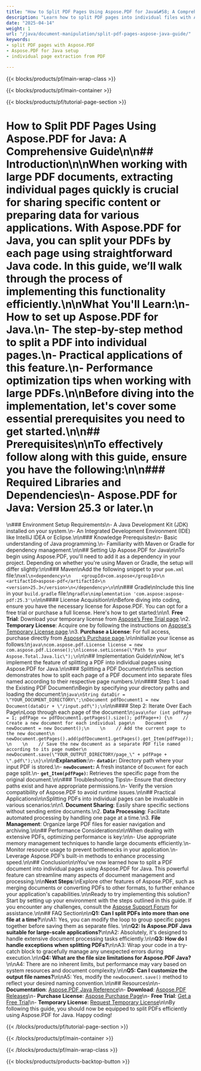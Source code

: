 ```yaml
---
title: "How to Split PDF Pages Using Aspose.PDF for Java&#58; A Comprehensive Guide"
description: "Learn how to split PDF pages into individual files with Aspose.PDF for Java. This guide covers setup, implementation, and practical applications."
date: "2025-04-14"
weight: 1
url: "/java/document-manipulation/split-pdf-pages-aspose-java-guide/"
keywords:
- split PDF pages with Aspose.PDF
- Aspose.PDF for Java setup
- individual page extraction from PDF

---
```


{{< blocks/products/pf/main-wrap-class >}}

{{< blocks/products/pf/main-container >}}

{{< blocks/products/pf/tutorial-page-section >}}
# How to Split PDF Pages Using Aspose.PDF for Java: A Comprehensive Guide\n\n## Introduction\n\nWhen working with large PDF documents, extracting individual pages quickly is crucial for sharing specific content or preparing data for various applications. With **Aspose.PDF for Java**, you can split your PDFs by each page using straightforward Java code. In this guide, we’ll walk through the process of implementing this functionality efficiently.\n\n**What You'll Learn:**\n- How to set up Aspose.PDF for Java.\n- The step-by-step method to split a PDF into individual pages.\n- Practical applications of this feature.\n- Performance optimization tips when working with large PDFs.\n\nBefore diving into the implementation, let's cover some essential prerequisites you need to get started.\n\n## Prerequisites\n\nTo effectively follow along with this guide, ensure you have the following:\n\n### Required Libraries and Dependencies\n- **Aspose.PDF for Java**: Version 25.3 or later.\n  
\n### Environment Setup Requirements\n- A Java Development Kit (JDK) installed on your system.\n- An Integrated Development Environment (IDE) like IntelliJ IDEA or Eclipse.\n\n### Knowledge Prerequisites\n- Basic understanding of Java programming.\n- Familiarity with Maven or Gradle for dependency management.\n\n## Setting Up Aspose.PDF for Java\n\nTo begin using Aspose.PDF, you'll need to add it as a dependency in your project. Depending on whether you're using Maven or Gradle, the setup will differ slightly:\n\n### Maven\nAdd the following snippet to your `pom.xml` file:\n```xml\n<dependency>\n    <groupId>com.aspose</groupId>\n    <artifactId>aspose-pdf</artifactId>\n    <version>25.3</version>\n</dependency>\n```\n\n### Gradle\nInclude this line in your `build.gradle` file:\n```gradle\nimplementation 'com.aspose:aspose-pdf:25.3'\n```\n\n#### License Acquisition\n\nBefore diving into coding, ensure you have the necessary license for Aspose.PDF. You can opt for a free trial or purchase a full license. Here's how to get started:\n\n1. **Free Trial**: Download your temporary license from [Aspose’s Free Trial page](https://releases.aspose.com/pdf/java/).\n2. **Temporary License**: Acquire one by following the instructions on [Aspose's Temporary License page](https://purchase.aspose.com/temporary-license/).\n3. **Purchase a License**: For full access, purchase directly from [Aspose’s Purchase page](https://purchase.aspose.com/buy).\n\nInitialize your license as follows:\n```java\ncom.aspose.pdf.License license = new com.aspose.pdf.License();\nlicense.setLicense(\"Path to your Aspose.Total.Java.lic\");\n```\n\n## Implementation Guide\n\nNow, let's implement the feature of splitting a PDF into individual pages using Aspose.PDF for Java.\n\n### Splitting a PDF Document\n\nThis section demonstrates how to split each page of a PDF document into separate files named according to their respective page numbers.\n\n#### Step 1: Load the Existing PDF Document\nBegin by specifying your directory paths and loading the document:\n```java\nString dataDir = \"YOUR_DOCUMENT_DIRECTORY\";\nDocument pdfDocument1 = new Document(dataDir + \"/input.pdf\");\n```\n\n#### Step 2: Iterate Over Each Page\nLoop through each page of the document:\n```java\nfor (int pdfPage = 1; pdfPage <= pdfDocument1.getPages().size(); pdfPage++) {\n    // Create a new document for each individual page\n    Document newDocument = new Document();\n    \n    // Add the current page to the new document\n    newDocument.getPages().add(pdfDocument1.getPages().get_Item(pdfPage));\n    \n    // Save the new document as a separate PDF file named according to its page number\n    newDocument.save(\"YOUR_OUTPUT_DIRECTORY/page_\" + pdfPage + \".pdf\");\n}\n```\n\n**Explanation:**\n- **`dataDir`:** Directory path where your input PDF is stored.\n- **`newDocument`:** A fresh instance of `Document` for each page split.\n- **`get_Item(pdfPage)`:** Retrieves the specific page from the original document.\n\n### Troubleshooting Tips\n- Ensure that directory paths exist and have appropriate permissions.\n- Verify the version compatibility of Aspose.PDF to avoid runtime issues.\n\n## Practical Applications\n\nSplitting PDFs into individual pages can be invaluable in various scenarios:\n\n1. **Document Sharing**: Easily share specific sections without sending entire documents.\n2. **Data Processing**: Facilitate automated processing by handling one page at a time.\n3. **File Management**: Organize large PDF files for easier navigation and archiving.\n\n## Performance Considerations\n\nWhen dealing with extensive PDFs, optimizing performance is key:\n\n- Use appropriate memory management techniques to handle large documents efficiently.\n- Monitor resource usage to prevent bottlenecks in your application.\n- Leverage Aspose.PDF’s built-in methods to enhance processing speed.\n\n## Conclusion\n\nYou've now learned how to split a PDF document into individual pages using Aspose.PDF for Java. This powerful feature can streamline many aspects of document management and processing.\n\n**Next Steps:**\nExplore other features of Aspose.PDF, such as merging documents or converting PDFs to other formats, to further enhance your application's capabilities.\n\nReady to try implementing this solution? Start by setting up your environment with the steps outlined in this guide. If you encounter any challenges, consult the [Aspose Support Forum](https://forum.aspose.com/c/pdf/10) for assistance.\n\n## FAQ Section\n\n**Q1: Can I split PDFs into more than one file at a time?**\n\nA1: Yes, you can modify the loop to group specific pages together before saving them as separate files. \n\n**Q2: Is Aspose.PDF Java suitable for large-scale applications?**\n\nA2: Absolutely, it's designed to handle extensive document processing tasks efficiently.\n\n**Q3: How do I handle exceptions when splitting PDFs?**\n\nA3: Wrap your code in a try-catch block to gracefully manage any unexpected errors during execution.\n\n**Q4: What are the file size limitations for Aspose.PDF Java?**\n\nA4: There are no inherent limits, but performance may vary based on system resources and document complexity.\n\n**Q5: Can I customize the output file names?**\n\nA5: Yes, modify the `newDocument.save()` method to reflect your desired naming convention.\n\n## Resources\n\n- **Documentation**: [Aspose.PDF Java Reference](https://reference.aspose.com/pdf/java/)\n- **Download**: [Aspose.PDF Releases](https://releases.aspose.com/pdf/java/)\n- **Purchase License**: [Aspose Purchase Page](https://purchase.aspose.com/buy)\n- **Free Trial**: [Get a Free Trial](https://releases.aspose.com/pdf/java/)\n- **Temporary License**: [Request Temporary License](https://purchase.aspose.com/temporary-license/)\n\nBy following this guide, you should now be equipped to split PDFs efficiently using Aspose.PDF for Java. Happy coding!

{{< /blocks/products/pf/tutorial-page-section >}}

{{< /blocks/products/pf/main-container >}}

{{< /blocks/products/pf/main-wrap-class >}}

{{< blocks/products/products-backtop-button >}}